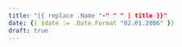 ```yaml
---
title: "{{ replace .Name "-" " " | title }}"
date: {{ $date := .Date.Format "02.01.2006" }}
draft: true
---
```


